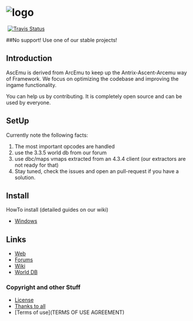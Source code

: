﻿# ![logo](http://ascemu.org/style/img/logo.png)
﻿
[![Travis Status](https://travis-ci.org/AscEmu/AscEmu_CATA.svg?branch=master)](https://travis-ci.org/AscEmu/AscEmu_CATA)

##No support! Use one of our stable projects!

## Introduction
AscEmu is derived from ArcEmu to keep up the Antrix-Ascent-Arcemu way of Framework.
We focus on optimizing the codebase and improving the ingame functionality.

You can help us by contributing. It is completely open source and can be used by everyone.

## SetUp
Currently note the following facts:
 1. The most important opcodes are handled
 2. use the 3.3.5 world db from our forum
 3. use dbc/maps vmaps extracted from an 4.3.4 client (our extractors are not ready for that)
 4. Stay tuned, check the issues and open an pull-request if you have a solution.


## Install
HowTo install (detailed guides on our wiki)
* [Windows](http://www.ascemu.org//wiki/index.php?title=3.3.5_Windows)


## Links
* [Web](http://www.ascemu.org)
* [Forums](http://www.board.ascemu.org)
* [Wiki](http://www.ascemu.org/wiki/)
* [World DB](http://www.board.ascemu.org/filebase/index.php/FileList/1-Database/)



### Copyright and other Stuff
* [License](LICENSE.md)
* [Thanks to all](THANKS.md)
* [Terms of use](TERMS OF USE AGREEMENT)
 
